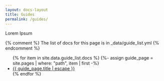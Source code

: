 ```yaml
---
layout: docs-layout
title: Guides
permalink: /guides/
---
```

Lorem Ipsum

{% comment %}
  The list of docs for this page is in _data/guide_list.yml
{% endcomment %}


<ul>
   {% for item in site.data.guide_list.docs %}
      {%- assign guide_page = site.pages | where: "path", item | first -%}
      <li><a class="page-link" href="{{ guide_page.url | relative_url }}">{{ guide_page.title | escape }}</a></li>
   {% endfor %}
</ul>